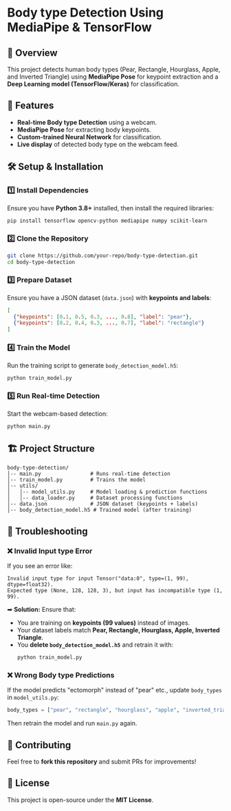# Body type Detection Using MediaPipe & TensorFlow

## 📌 Overview
This project detects human body types (Pear, Rectangle, Hourglass, Apple, and Inverted Triangle) using **MediaPipe Pose** for keypoint extraction and a **Deep Learning model (TensorFlow/Keras)** for classification.

## 🚀 Features
- **Real-time Body type Detection** using a webcam.
- **MediaPipe Pose** for extracting body keypoints.
- **Custom-trained Neural Network** for classification.
- **Live display** of detected body type on the webcam feed.

## 🛠️ Setup & Installation
### 1️⃣ Install Dependencies
Ensure you have **Python 3.8+** installed, then install the required libraries:
```bash
pip install tensorflow opencv-python mediapipe numpy scikit-learn
```

### 2️⃣ Clone the Repository
```bash
git clone https://github.com/your-repo/body-type-detection.git
cd body-type-detection
```

### 3️⃣ Prepare Dataset
Ensure you have a JSON dataset (`data.json`) with **keypoints and labels**:
```json
[
  {"keypoints": [0.1, 0.5, 0.3, ..., 0.8], "label": "pear"},
  {"keypoints": [0.2, 0.4, 0.3, ..., 0.7], "label": "rectangle"}
]
```

### 4️⃣ Train the Model
Run the training script to generate `body_detection_model.h5`:
```bash
python train_model.py
```

### 5️⃣ Run Real-time Detection
Start the webcam-based detection:
```bash
python main.py
```

## 🏗️ Project Structure
```
body-type-detection/
│-- main.py                # Runs real-time detection
│-- train_model.py         # Trains the model
│-- utils/
│   │-- model_utils.py     # Model loading & prediction functions
│   │-- data_loader.py     # Dataset processing functions
│-- data.json              # JSON dataset (keypoints + labels)
│-- body_detection_model.h5 # Trained model (after training)
```

## 🔧 Troubleshooting
### ❌ **Invalid Input type Error**
If you see an error like:
```
Invalid input type for input Tensor("data:0", type=(1, 99), dtype=float32).
Expected type (None, 128, 128, 3), but input has incompatible type (1, 99).
```
➡ **Solution:** Ensure that:
- You are training on **keypoints (99 values)** instead of images.
- Your dataset labels match **Pear, Rectangle, Hourglass, Apple, Inverted Triangle**.
- You **delete `body_detection_model.h5`** and retrain it with:
  ```bash
  python train_model.py
  ```

### ❌ **Wrong Body type Predictions**
If the model predicts "ectomorph" instead of "pear" etc., update `body_types` in `model_utils.py`:
```python
body_types = ["pear", "rectangle", "hourglass", "apple", "inverted_triangle"]
```
Then retrain the model and run `main.py` again.

## 🤝 Contributing
Feel free to **fork this repository** and submit PRs for improvements!

## 📜 License
This project is open-source under the **MIT License**.

